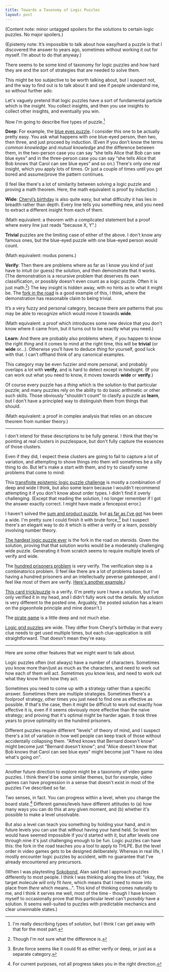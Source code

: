 ```yaml
---
title: Towards a Taxonomy of Logic Puzzles
layout: post
---
```

(Content note: minor untagged spoilers for the solutions to certain logic puzzles. No major spoilers.)

(Epistemy note: It’s impossible to talk about how easy/hard a puzzle is that I discovered the answer to years ago, sometimes without working it out for myself. I’m about to do that anyway.)

There seems to be some kind of taxonomy for logic puzzles and how hard they are and the sort of strategies that are needed to solve them.

This might be too subjective to be worth talking about, but I suspect not, and the way to find out is to talk about it and see if people understand me, so without further ado:

Let's vaguely pretend that logic puzzles have a sort of fundamental particle which is the *insight*. You collect insights, and then you use insights to collect other insights, and eventually you win.

Now I'm going to describe five types of puzzle.[^types]

**Deep**: For example, the [blue eyes puzzle](https://xkcd.com/blue_eyes.html). I consider this one to be actually pretty easy. You ask what happens with one blue-eyed person, then two, then three, and just proceed by induction. (Even if you don’t know the terms *common knowledge* and *mutual knowledge* and the difference between them, in the two-person case you can say “she tells Alice that Bob can see blue eyes” and in the three-person case you can say “she tells Alice that Bob knows that Carol can see blue eyes” and so on.) There's only one real insight, which you apply lots of times. Or just a couple of times until you get bored and assume/prove the pattern continues.

(I feel like there's a lot of similarity between solving a logic puzzle and proving a math theorem. Here, the math equivalent is proof by induction.)

**Wide**: [Cheryl’s birthday](http://en.wikipedia.org/wiki/Cheryl%27s_Birthday) is also quite easy, but what difficulty it has lies in breadth rather than depth. Every line tells you something new, and you need to extract a different insight from each of them.

(Math equivalent: a theorem with a complicated statement but a proof where every line just reads "because X, Y".)

**Trivial** puzzles are the limiting case of either of the above. I don't know any famous ones, but the blue-eyed puzzle with one blue-eyed person would count.

(Math equivalent: modus ponens.)

**Verify**: Then there are problems where as far as I know you kind of just have to intuit (or guess) the solution, and then demonstrate that it works. (The demonstration is a recursive problem that deserves its own classification, or possibly doesn't even count as a logic puzzle. Often it is just math.[^lmdiff]) The key insight is hidden away, with no hints as to what it might be. The [fork in the road](http://en.wikipedia.org/wiki/Knights_and_Knaves#Fork_in_the_road) is a good example of this, I think, where the demonstration has reasonable claim to being trivial.

It’s a very fuzzy and personal category, because there are patterns that you may be able to recognize which would move it towards **wide**.

(Math equivalent: a proof which introduces some new device that you don't know where it came from, but it turns out to be exactly what you need.)

**Learn**: And there are probably also problems where, if you happen to know the right *thing* and it comes to mind at the right time, this will be **trivial** (or **wide** or...). Otherwise you’ll have to deduce *thing* for yourself, good luck with that. I can’t offhand think of any canonical examples.

This category may be even fuzzier and more personal, and probably overlaps a lot with **verify**, and is hard to detect except in hindsight. (If you can work out what you need to know, it moves towards **wide** or **verify**.)

Of course every puzzle has a *thing* which is the solution to that particular puzzle; and many puzzles rely on the ability to do basic arithmetic or other such skills. Those obviously "shouldn't count" to clasify a puzzle as **learn**, but I don't have a principled way to distinguish them from things that should.

(Math equivalent: a proof in complex analysis that relies on an obscure theorem from number theory.)

---

I don't intend for these descriptions to be fully general. I think that they're pointing at real clusters in puzzlespace, but don't fully capture the essences of those clusters.

Even if they did, I expect these clusters are going to fail to capture a lot of variation, and attempting to shove things into them will sometimes be a silly thing to do. But let's make a start with them, and try to classify some problems that come to mind:

This [transfinite epistemic logic puzzle challenge](http://jdh.hamkins.org/transfinite-epistemic-logic-puzzle-challenge/) is mostly a combination of deep and wide I think, but also some learn because I wouldn't recommend attempting it if you don't know about order types. I didn't find it overly challenging. (Except that reading the solution, I no longer remember if I got the answer exactly correct. I might have made a fencepost error.)

I haven't solved the [sum and product puzzle](http://en.wikipedia.org/wiki/Sum_and_Product_Puzzle), but [as far as I've got](http://lesswrong.com/lw/m1p/open_thread_apr_13_apr_19_2015/c9od) has been a wide. I'm pretty sure I could finish it with brute force,[^brute] but I suspect there's an elegant way to do it which is either a verify or a learn, possibly involving number theory.

[The hardest logic puzzle ever](http://en.wikipedia.org/wiki/The_Hardest_Logic_Puzzle_Ever) is the fork in the road on steroids. Given the solution, proving that that solution works would be a moderately challenging wide puzzle. Generating it from scratch seems to require multiple levels of verify and wide.

The [hundred prisoners problem](http://en.wikipedia.org/wiki/100_prisoners_problem) is very verify. The verification step is a combinatorics problem. (I feel like there are a lot of problems based on having a hundred prisoners and an intellectually peverse gatekeeper, and I feel like most of them are verify. [Here's another example.](http://www.cut-the-knot.org/Probability/LightBulbs.shtml))

[This card trick/puzzle](https://news.ycombinator.com/item?id=9030899) is a verify. (I'm pretty sure I have a solution, but I've only verified it in my head, and I didn't fully work out the details. My solution is very different to the posted one. Arguably, the posted solution has a learn on the pigeonhole principle and mine doesn't.)

The [pirate game](http://en.wikipedia.org/wiki/Pirate_game) is a little deep and not much else.

[Logic grid puzzles](http://www.logic-puzzles.org/) are wide. They differ from Cheryl's birthday in that every clue needs to get used multiple times, but each clue-application is still straightforward. That doesn't mean they're easy.

---

Here are some other features that we might want to talk about.

Logic puzzles often (not always) have a number of characters. Sometimes you know more than/just as much as the characters, and need to work out how each of them will act. Sometimes you know less, and need to work out what they know from how they act.

Sometimes you need to come up with a strategy rather than a specific answer. Sometimes there are multiple strategies. Sometimes there's a foolproof strategy, other times you just need to find one as effective as possible. If that's the case, then it might be difficult to work out exactly how effective it is, even if it seems obviously more effective than the naive strategy; and proving that it's optimal might be harder again. It took three years to prove optimality on the hundred prisoners.

Different puzzles require different "levels" of theory of mind, and I suspect there's a lot of variation in how well people can keep track of those without accidentally collapsing them. "Alfred knows that Bernard doesn't know" might become just "Bernard doesn't know"; and "Alice doesn't know that Bob knows that Carol can see blue eyes" might become just "I have no idea what's going on".

---

Another future direction to explore might be a taxonomy of video game puzzles. I think there'd be some similar themes, but for example, video games can have progression in a sense that doesn't exist in most of the puzzles I've described so far.

Two senses, in fact. You can progress within a level, when you change the board state.[^progress] Different games/levels have different attitudes to (a) how many ways you can do this at any given moment, and (b) whether it's possible to make a level unsolvable.

But also a level can teach you something by holding your hand, and in future levels you can use that without having your hand held. So level ten would have seemed impossible if you'd started with it, but after levels one through nine it's just challenging enough to be fun. Logic puzzles can have this: the fork in the road teaches you a tool to apply to THLPE. But the level order in video games gets to be designed deliberately. Whereas in real life, I mostly encounter logic puzzles by accident, with no guarantee that I've already encountered any precursors.

(When I was playtesting [Sokobond](http://www.sokobond.com/), Alan said that I approach puzzles differently to most people. I think I was thinking along the lines of: "okay, the target molecule will only fit *here*, which means that I need to move into place from *there* which means...". This kind of thinking comes naturally to me, and I think it serves me well, most of the time - though I have known myself to occasionally prove that this particular level can't *possibly* have a solution. It seems well-suited to puzzles with predictable mechanics and clear unwinnable states.)

[^types]: I'm really describing types of *solution*, but I think I can get away with that for the most part.
[^lmdiff]: Though I'm not sure what the difference is.
[^brute]: Brute force seems like it could fit as either verify or deep, or just as a separate category.
[^progress]: For current purposes, not all progress takes you in the right direction.
